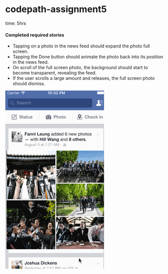 # codepath-assignment5

time: 5hrs

#### Completed required stories
- Tapping on a photo in the news feed should expand the photo full screen.
- Tapping the Done button should animate the photo back into its position in the news feed.
- On scroll of the full screen photo, the background should start to become transparent, revealing the feed.
- If the user scrolls a large amount and releases, the full screen photo should dismiss.

![walktrhough](https://github.com/diiaann/codepath-assignment5/blob/master/walkthrough.gif)
